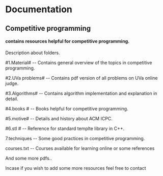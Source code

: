 
# Documentation
## Competitive programming

#### contains resources helpful for competitive programming.

Description about folders.

#1.Material#       --       Contains general overview of the topics in competitive programming.  

#2.UVa problems#   --       Contains pdf version of all problems on UVa online judge.  

#3.Algorithms#     --       Contains algorithm implementation and explanation in detail.

#4.books #         --       Books helpful for competitive programming.

#5.motive#         --       Details and history about ACM ICPC.

#6.stl  #          --       Reference for standard templte library in C++.

7.techniques     --       Some good practices in competitive programming.

courses.txt   -- Courses available for learning online or some references

And some more pdfs..

Incase if you wish to add some more resources feel free to contact
